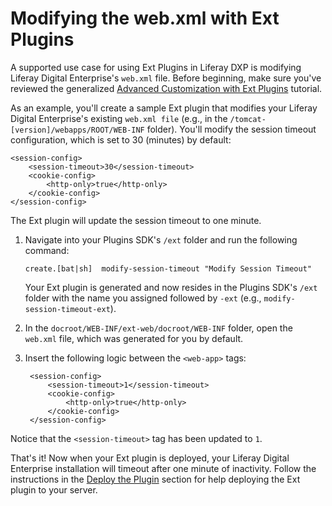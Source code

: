 # Modifying the web.xml with Ext Plugins

A supported use case for using Ext Plugins in Liferay DXP is modifying Liferay
Digital Enterprise's `web.xml` file. Before beginning, make sure you've reviewed
the generalized
[Advanced Customization with Ext Plugins](/documentation/7.0/develop/tutorials/-/official_documentation/tutorials/advanced-customization-with-ext-plugins)
tutorial.

As an example, you'll create a sample Ext plugin that modifies your Liferay
Digital Enterprise's existing `web.xml file` (e.g., in the
`/tomcat-[version]/webapps/ROOT/WEB-INF` folder). You'll modify the session
timeout configuration, which is set to 30 (minutes) by default:

    <session-config>
        <session-timeout>30</session-timeout>
        <cookie-config>
            <http-only>true</http-only>
        </cookie-config>
    </session-config>

The Ext plugin will update the session timeout to one minute.

1.  Navigate into your Plugins SDK's `/ext` folder and run the following
    command:

        create.[bat|sh]  modify-session-timeout "Modify Session Timeout"

    Your Ext plugin is generated and now resides in the Plugins SDK's `/ext`
    folder with the name you assigned followed by `-ext` (e.g.,
    `modify-session-timeout-ext`).

2.  In the `docroot/WEB-INF/ext-web/docroot/WEB-INF` folder, open the `web.xml`
    file, which was generated for you by default.

3. Insert the following logic between the `<web-app>` tags:

        <session-config>
            <session-timeout>1</session-timeout>
            <cookie-config>
                <http-only>true</http-only>
            </cookie-config>
        </session-config>

Notice that the `<session-timeout>` tag has been updated to `1`.

That's it! Now when your Ext plugin is deployed, your Liferay Digital Enterprise
installation will timeout after one minute of inactivity. Follow the
instructions in the
[Deploy the Plugin](/documentation/7.0/develop/tutorials/-/official_documentation/tutorials/advanced-customization-with-ext-plugins#deploy-the-plugin)
section for help deploying the Ext plugin to your server.